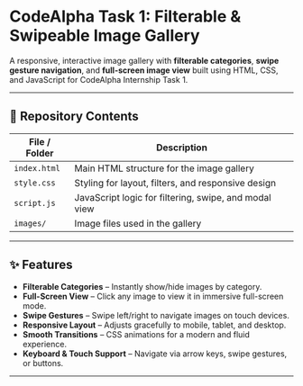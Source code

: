 # CodeAlpha Task 1: Filterable & Swipeable Image Gallery

A responsive, interactive image gallery with **filterable categories**, **swipe gesture navigation**, and **full-screen image view** built using HTML, CSS, and JavaScript for CodeAlpha Internship Task 1.

---

## 📂 Repository Contents

| File / Folder      | Description                                      |
|--------------------|--------------------------------------------------|
| `index.html`       | Main HTML structure for the image gallery         |
| `style.css`        | Styling for layout, filters, and responsive design|
| `script.js`        | JavaScript logic for filtering, swipe, and modal view |
| `images/`          | Image files used in the gallery                   |

---

## ✨ Features

- **Filterable Categories** – Instantly show/hide images by category.
- **Full-Screen View** – Click any image to view it in immersive full-screen mode.
- **Swipe Gestures** – Swipe left/right to navigate images on touch devices.
- **Responsive Layout** – Adjusts gracefully to mobile, tablet, and desktop.
- **Smooth Transitions** – CSS animations for a modern and fluid experience.
- **Keyboard & Touch Support** – Navigate via arrow keys, swipe gestures, or buttons.

---

